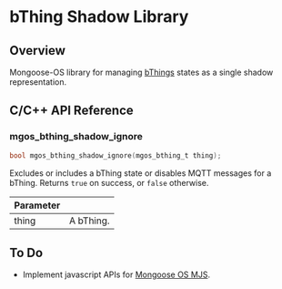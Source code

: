 # bThing Shadow Library
## Overview
Mongoose-OS library for managing [bThings](https://github.com/diy365-mgos/bthing) states as a single shadow representation.
## C/C++ API Reference

### mgos_bthing_shadow_ignore
```c
bool mgos_bthing_shadow_ignore(mgos_bthing_t thing);
```
Excludes or includes a bThing state or disables MQTT messages for a bThing. Returns `true` on success, or `false` otherwise.

|Parameter||
|--|--|
|thing|A bThing.|
## To Do
- Implement javascript APIs for [Mongoose OS MJS](https://github.com/mongoose-os-libs/mjs).
